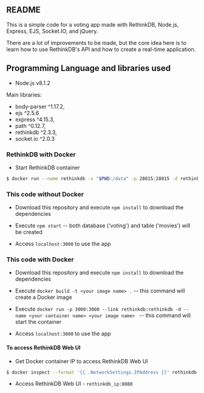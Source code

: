 ## README
This is a simple code for a voting app made with RethinkDB, Node.js, Express, EJS, Socket.IO, and jQuery.

There are a lot of improvements to be made, but the core idea here is to learn how to use RethinkDB's API and how to create a real-time application.

## Programming Language and libraries used

  - Node.js v8.1.2

Main libraries:
  - body-parser ^1.17.2,
  - ejs ^2.5.6
  - express ^4.15.3,
  - path ^0.12.7,
  - rethinkdb ^2.3.3,
  - socket.io ^2.0.3
  
### RethinkDB with Docker
- Start RethinkDB container
```sh
$ docker run --name rethinkdb -v "$PWD:/data" -p 28015:28015 -d rethinkdb
```

### This code without Docker
- Download this repository and execute `npm install` to download the dependencies

- Execute `npm start` -- both database ('voting') and table ('movies') will be created

- Access `localhost:3000` to use the app

### This code with Docker
- Download this repository and execute `npm install` to download the dependencies

- Execute `docker build -t <your image name> .` -- this command will create a Docker image

- Execute `docker run -p 3000:3000 --link rethinkdb:rethinkdb -d --name <your container name> <your image name> ` -- this command will start the container

- Access `localhost:3000` to use the app

#### To access RethinkDB Web UI
- Get Docker container IP to access RethinkDB Web UI
```sh
$ docker inspect --format '{{ .NetworkSettings.IPAddress }}' rethinkdb
```
- Access RethinkDB Web UI - ```rethinkdb_ip:8080```